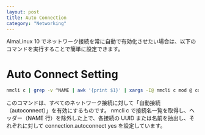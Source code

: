 ```yaml
---
layout: post
title: Auto Connection 
category: "Networking"
---
```


AlmaLinux 10 でネットワーク接続を常に自動で有効化させたい場合は、以下のコマンドを実行することで簡単に設定できます。

# Auto Connect Setting

```sh
nmcli c | grep -v ^NAME | awk '{print $1}' | xargs -I@ nmcli c mod @ connection.autoconnect yes
```

このコマンドは、すべてのネットワーク接続に対して「自動接続（autoconnect）」を有効にするものです。
nmcli c で接続名一覧を取得し、ヘッダー（NAME 行）を除外した上で、各接続の UUID または名前を抽出し、それぞれに対して connection.autoconnect yes を設定しています。